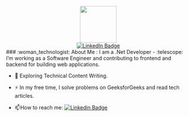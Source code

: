 <div id="header" align="center">
  <img src="https://media.giphy.com/media/lRLzrbhmh5pFf4jOga/giphy.gif" width="100"/>
</div>
<div id="badges" align="center">
  <a href="https://www.linkedin.com/in/ivan-aulin-a6884b256/">
  <img src="https://img.shields.io/badge/LinkedIn-blue?logo=linkedin&logoColor=white&style=for-the-badge" alt="LinkedIn Badge" />
  </a>
</div>
  ### :woman_technologist: About Me :
  I am a .Net Developer
  - :telescope: I’m working as a Software Engineer and contributing to frontend and backend for building web applications.

- :seedling: Exploring Technical Content Writing.

- :zap: In my free time, I solve problems on GeeksforGeeks and read tech articles.

- :mailbox:How to reach me: [![Linkedin Badge](https://img.shields.io/badge/-kakbar-blue?style=flat&logo=Linkedin&logoColor=white)](your-linkedin-url)
